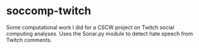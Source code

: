 # soccomp-twitch
Some computational work I did for a CSCW project on Twitch social computing analyses. Uses the Sonar.py module to detect hate speech from Twitch comments.
